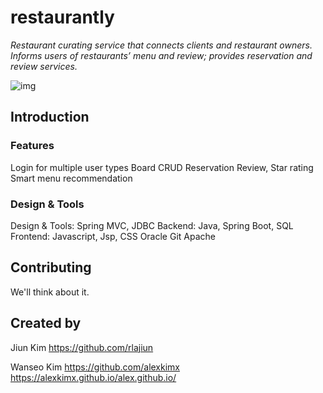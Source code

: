 # restaurantly
*Restaurant curating service that connects clients and restaurant owners. Informs users of restaurants’ menu and review; provides reservation and review services.*

![img](images/screenshot.png)

## Introduction

### Features


Login for multiple user types
Board CRUD
Reservation
Review, Star rating
Smart menu recommendation


### Design & Tools

Design & Tools:
Spring MVC, JDBC
Backend: Java,  Spring Boot, SQL 
Frontend: Javascript, Jsp, CSS
Oracle
Git
Apache


## Contributing

We'll think about it.

## Created by

Jiun Kim 
https://github.com/rlajiun

Wanseo Kim
https://github.com/alexkimx
https://alexkimx.github.io/alex.github.io/
